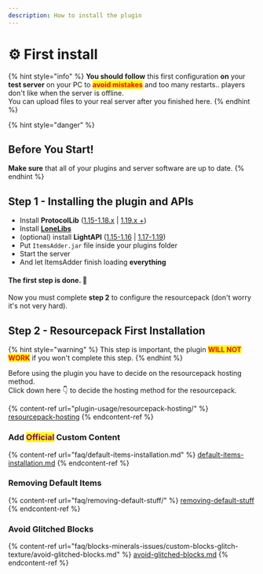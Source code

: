 ```yaml
---
description: How to install the plugin
---
```


# ⚙ First install

{% hint style="info" %}
**You should follow** this first configuration **on** your **test server** on your PC to <mark style="color:red;">**avoid mistakes**</mark> and too many restarts.. players don't like when the server is offline.\
You can upload files to your real server after you finished here.
{% endhint %}

{% hint style="danger" %}
## Before You Start!

**Make sure** that all of your plugins and server software are up to date.
{% endhint %}

## Step 1 - Installing the plugin and APIs

* Install **ProtocolLib** ([1.15-1.18.x](https://www.spigotmc.org/resources/protocollib.1997/) | [1.19.x +](https://ci.dmulloy2.net/job/ProtocolLib/lastSuccessfulBuild/))
* Install [**LoneLibs**](https://www.spigotmc.org/resources/lonelibs.75974/)
* (optional) install **LightAPI** ([1.15-1.16](http://a.devs.beer/lightapi-old) | [1.17-1.19](http://a.devs.beer/lightapi-new))
* Put `ItemsAdder.jar` file inside your plugins folder
* Start the server
* And let ItemsAdder finish loading **everything**

#### The first step is done. 🎉

Now you must complete **step 2** to configure the resourcepack (don't worry it's not very hard).

## Step 2 - Resourcepack First Installation

{% hint style="warning" %}
This step is important, the plugin <mark style="color:red;">**WILL NOT WORK**</mark> if you won't complete this step.
{% endhint %}

Before using the plugin you have to decide on the resourcepack hosting method.\
Click down here 👇 to decide the hosting method for the resourcepack.

{% content-ref url="plugin-usage/resourcepack-hosting/" %}
[resourcepack-hosting](plugin-usage/resourcepack-hosting/)
{% endcontent-ref %}

### Add <mark style="color:purple;">Official</mark> Custom Content

{% content-ref url="faq/default-items-installation.md" %}
[default-items-installation.md](faq/default-items-installation.md)
{% endcontent-ref %}

### Removing Default Items

{% content-ref url="faq/removing-default-stuff/" %}
[removing-default-stuff](faq/removing-default-stuff/)
{% endcontent-ref %}

### Avoid Glitched Blocks

{% content-ref url="faq/blocks-minerals-issues/custom-blocks-glitch-texture/avoid-glitched-blocks.md" %}
[avoid-glitched-blocks.md](faq/blocks-minerals-issues/custom-blocks-glitch-texture/avoid-glitched-blocks.md)
{% endcontent-ref %}
